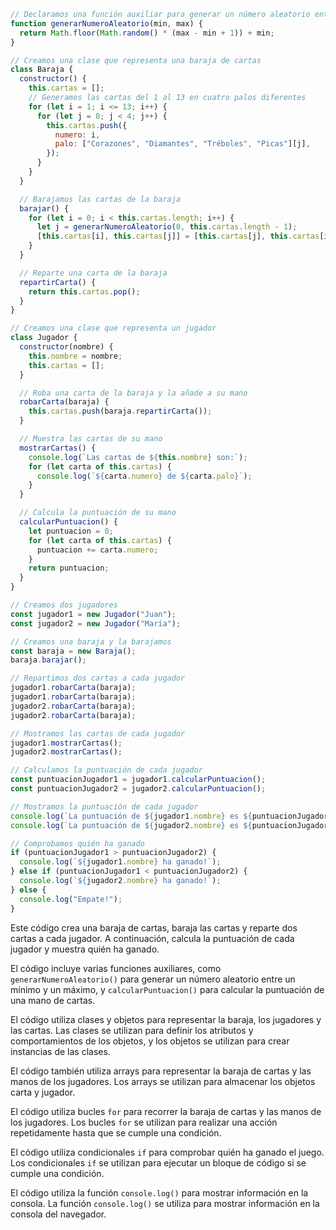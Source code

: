 ```javascript
// Declaramos una función auxiliar para generar un número aleatorio entre un mínimo y un máximo
function generarNumeroAleatorio(min, max) {
  return Math.floor(Math.random() * (max - min + 1)) + min;
}

// Creamos una clase que representa una baraja de cartas
class Baraja {
  constructor() {
    this.cartas = [];
    // Generamos las cartas del 1 al 13 en cuatro palos diferentes
    for (let i = 1; i <= 13; i++) {
      for (let j = 0; j < 4; j++) {
        this.cartas.push({
          numero: i,
          palo: ["Corazones", "Diamantes", "Tréboles", "Picas"][j],
        });
      }
    }
  }

  // Barajamos las cartas de la baraja
  barajar() {
    for (let i = 0; i < this.cartas.length; i++) {
      let j = generarNumeroAleatorio(0, this.cartas.length - 1);
      [this.cartas[i], this.cartas[j]] = [this.cartas[j], this.cartas[i]];
    }
  }

  // Reparte una carta de la baraja
  repartirCarta() {
    return this.cartas.pop();
  }
}

// Creamos una clase que representa un jugador
class Jugador {
  constructor(nombre) {
    this.nombre = nombre;
    this.cartas = [];
  }

  // Roba una carta de la baraja y la añade a su mano
  robarCarta(baraja) {
    this.cartas.push(baraja.repartirCarta());
  }

  // Muestra las cartas de su mano
  mostrarCartas() {
    console.log(`Las cartas de ${this.nombre} son:`);
    for (let carta of this.cartas) {
      console.log(`${carta.numero} de ${carta.palo}`);
    }
  }

  // Calcula la puntuación de su mano
  calcularPuntuacion() {
    let puntuacion = 0;
    for (let carta of this.cartas) {
      puntuacion += carta.numero;
    }
    return puntuacion;
  }
}

// Creamos dos jugadores
const jugador1 = new Jugador("Juan");
const jugador2 = new Jugador("María");

// Creamos una baraja y la barajamos
const baraja = new Baraja();
baraja.barajar();

// Repartimos dos cartas a cada jugador
jugador1.robarCarta(baraja);
jugador1.robarCarta(baraja);
jugador2.robarCarta(baraja);
jugador2.robarCarta(baraja);

// Mostramos las cartas de cada jugador
jugador1.mostrarCartas();
jugador2.mostrarCartas();

// Calculamos la puntuación de cada jugador
const puntuacionJugador1 = jugador1.calcularPuntuacion();
const puntuacionJugador2 = jugador2.calcularPuntuacion();

// Mostramos la puntuación de cada jugador
console.log(`La puntuación de ${jugador1.nombre} es ${puntuacionJugador1}`);
console.log(`La puntuación de ${jugador2.nombre} es ${puntuacionJugador2}`);

// Comprobamos quién ha ganado
if (puntuacionJugador1 > puntuacionJugador2) {
  console.log(`${jugador1.nombre} ha ganado!`);
} else if (puntuacionJugador1 < puntuacionJugador2) {
  console.log(`${jugador2.nombre} ha ganado!`);
} else {
  console.log("Empate!");
}
```

Este código crea una baraja de cartas, baraja las cartas y reparte dos cartas a cada jugador. A continuación, calcula la puntuación de cada jugador y muestra quién ha ganado.

El código incluye varias funciones auxiliares, como `generarNumeroAleatorio()` para generar un número aleatorio entre un mínimo y un máximo, y `calcularPuntuacion()` para calcular la puntuación de una mano de cartas.

El código utiliza clases y objetos para representar la baraja, los jugadores y las cartas. Las clases se utilizan para definir los atributos y comportamientos de los objetos, y los objetos se utilizan para crear instancias de las clases.

El código también utiliza arrays para representar la baraja de cartas y las manos de los jugadores. Los arrays se utilizan para almacenar los objetos carta y jugador.

El código utiliza bucles `for` para recorrer la baraja de cartas y las manos de los jugadores. Los bucles `for` se utilizan para realizar una acción repetidamente hasta que se cumple una condición.

El código utiliza condicionales `if` para comprobar quién ha ganado el juego. Los condicionales `if` se utilizan para ejecutar un bloque de código si se cumple una condición.

El código utiliza la función `console.log()` para mostrar información en la consola. La función `console.log()` se utiliza para mostrar información en la consola del navegador.